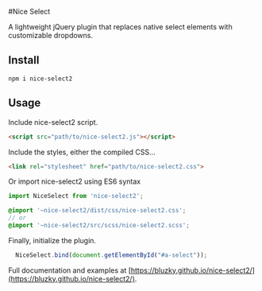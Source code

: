 #Nice Select 

A lightweight jQuery plugin that replaces native select elements with customizable dropdowns.

## Install
```
npm i nice-select2
```

## Usage

Include nice-select2 script.

```html
<script src="path/to/nice-select2.js"></script>
```

Include the styles, either the compiled CSS...

```html
<link rel="stylesheet" href="path/to/nice-select2.css">
```

Or import nice-select2 using ES6 syntax
```js
import NiceSelect from 'nice-select2';
```

```scss
@import '~nice-select2/dist/css/nice-select2.css';
// or
@import '~nice-select2/src/scss/nice-select2.scss';
```

Finally, initialize the plugin.

```javascript
  NiceSelect.bind(document.getElementById("#a-select"));
```

Full documentation and examples at [https://bluzky.github.io/nice-select2/](https://bluzky.github.io/nice-select2/).
